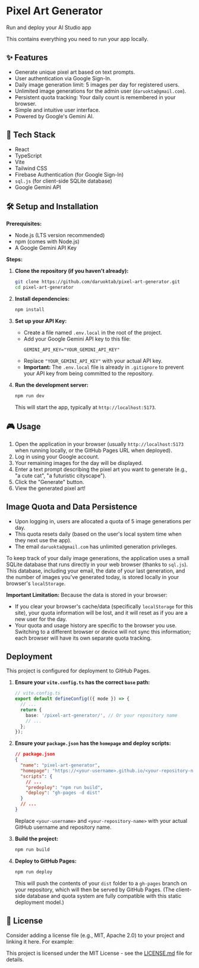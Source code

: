 # Pixel Art Generator

Run and deploy your AI Studio app

This contains everything you need to run your app locally.

## ✨ Features

*   Generate unique pixel art based on text prompts.
*   User authentication via Google Sign-In.
*   Daily image generation limit: 5 images per day for registered users.
*   Unlimited image generations for the admin user (`daruokta@gmail.com`).
*   Persistent quota tracking: Your daily count is remembered in your browser.
*   Simple and intuitive user interface.
*   Powered by Google's Gemini AI.

## 🚀 Tech Stack

*   React
*   TypeScript
*   Vite
*   Tailwind CSS
*   Firebase Authentication (for Google Sign-In)
*   `sql.js` (for client-side SQLite database)
*   Google Gemini API

## 🛠️ Setup and Installation

**Prerequisites:**

*   Node.js (LTS version recommended)
*   npm (comes with Node.js)
*   A Google Gemini API Key

**Steps:**

1.  **Clone the repository (if you haven't already):**
    ```bash
    git clone https://github.com/daruoktab/pixel-art-generator.git
    cd pixel-art-generator
    ```
2.  **Install dependencies:**
    ```bash
    npm install
    ```
3.  **Set up your API Key:**
    *   Create a file named `.env.local` in the root of the project.
    *   Add your Google Gemini API key to this file:
        ```env
        GEMINI_API_KEY="YOUR_GEMINI_API_KEY"
        ```
    *   Replace `"YOUR_GEMINI_API_KEY"` with your actual API key.
    *   **Important:** The `.env.local` file is already in `.gitignore` to prevent your API key from being committed to the repository.

4.  **Run the development server:**
    ```bash
    npm run dev
    ```
    This will start the app, typically at `http://localhost:5173`.

## 🎮 Usage

1.  Open the application in your browser (usually `http://localhost:5173` when running locally, or the GitHub Pages URL when deployed).
2.  Log in using your Google account.
3.  Your remaining images for the day will be displayed.
4.  Enter a text prompt describing the pixel art you want to generate (e.g., "a cute cat", "a futuristic cityscape").
5.  Click the "Generate" button.
6.  View the generated pixel art!

## Image Quota and Data Persistence

*   Upon logging in, users are allocated a quota of 5 image generations per day.
*   This quota resets daily (based on the user's local system time when they next use the app).
*   The email `daruokta@gmail.com` has unlimited generation privileges.

To keep track of your daily image generations, the application uses a small SQLite database that runs directly in your web browser (thanks to `sql.js`). This database, including your email, the date of your last generation, and the number of images you've generated today, is stored locally in your browser's `localStorage`.

**Important Limitation:** Because the data is stored in your browser:
*   If you clear your browser's cache/data (specifically `localStorage` for this site), your quota information will be lost, and it will reset as if you are a new user for the day.
*   Your quota and usage history are specific to the browser you use. Switching to a different browser or device will not sync this information; each browser will have its own separate quota tracking.

## Deployment

This project is configured for deployment to GitHub Pages.

1.  **Ensure your `vite.config.ts` has the correct `base` path:**
    ```typescript
    // vite.config.ts
    export default defineConfig(({ mode }) => {
      // ...
      return {
        base: '/pixel-art-generator/', // Or your repository name
        // ...
      };
    });
    ```

2.  **Ensure your `package.json` has the `homepage` and deploy scripts:**
    ```json
    // package.json
    {
      "name": "pixel-art-generator",
      "homepage": "https://<your-username>.github.io/<your-repository-name>",
      "scripts": {
        // ...
        "predeploy": "npm run build",
        "deploy": "gh-pages -d dist"
      }
      // ...
    }
    ```
    Replace `<your-username>` and `<your-repository-name>` with your actual GitHub username and repository name.

3.  **Build the project:**
    ```bash
    npm run build
    ```

4.  **Deploy to GitHub Pages:**
    ```bash
    npm run deploy
    ```
    This will push the contents of your `dist` folder to a `gh-pages` branch on your repository, which will then be served by GitHub Pages.
    (The client-side database and quota system are fully compatible with this static deployment model.)

## 📄 License

Consider adding a license file (e.g., MIT, Apache 2.0) to your project and linking it here. For example:

This project is licensed under the MIT License - see the [LICENSE.md](LICENSE.md) file for details.
